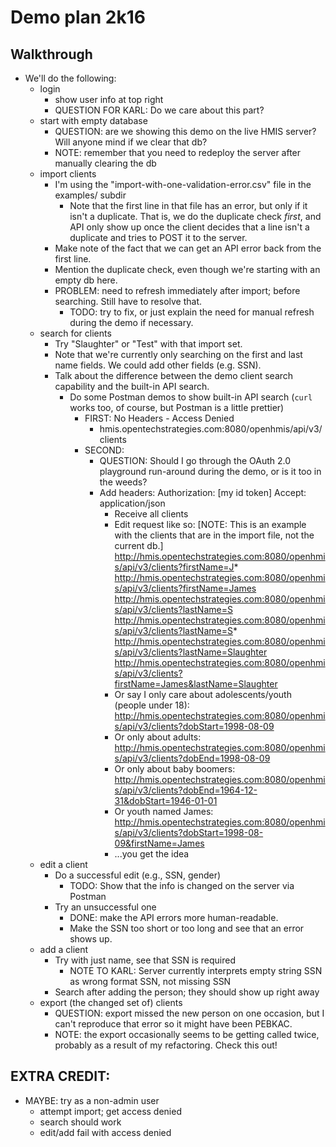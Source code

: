 # Demo plan 2k16

## Walkthrough

- We'll do the following:
  - login
    - show user info at top right
    - QUESTION FOR KARL: Do we care about this part?
  - start with empty database
    - QUESTION: are we showing this demo on the live HMIS server?  Will
      anyone mind if we clear that db?
    - NOTE: remember that you need to redeploy the server after manually clearing the db
  - import clients
    - I'm using the "import-with-one-validation-error.csv" file in the
      examples/ subdir
      - Note that the first line in that file has an error, but only if
        it isn't a duplicate.  That is, we do the duplicate check
        *first*, and API only show up once the client decides that a
        line isn't a duplicate and tries to POST it to the server.
    - Make note of the fact that we can get an API error back from the
      first line.
    - Mention the duplicate check, even though we're starting with an
      empty db here. 
    - PROBLEM: need to refresh immediately after import; before
      searching.  Still have to resolve that.
      - TODO: try to fix, or just explain the need for manual refresh
        during the demo if necessary. 
  - search for clients
    - Try "Slaughter" or "Test" with that import set.
    - Note that we're currently only searching on the first and last
      name fields.  We could add other fields (e.g. SSN).
    - Talk about the difference between the demo client search
      capability and the built-in API search.
      - Do some Postman demos to show built-in API search (`curl` works
        too, of course, but Postman is a little prettier)
        - FIRST: No Headers - Access Denied
          - hmis.opentechstrategies.com:8080/openhmis/api/v3/clients
        - SECOND:
          - QUESTION: Should I go through the OAuth 2.0 playground
            run-around during the demo, or is it too in the weeds?
          - Add headers:
            Authorization: [my id token]
            Accept: application/json
            - Receive all clients
            - Edit request like so:
              [NOTE: This is an example with the clients that are in
              the import file, not the current db.]
              http://hmis.opentechstrategies.com:8080/openhmis/api/v3/clients?firstName=J*
              http://hmis.opentechstrategies.com:8080/openhmis/api/v3/clients?firstName=James
              http://hmis.opentechstrategies.com:8080/openhmis/api/v3/clients?lastName=S
              http://hmis.opentechstrategies.com:8080/openhmis/api/v3/clients?lastName=S*
              http://hmis.opentechstrategies.com:8080/openhmis/api/v3/clients?lastName=Slaughter
              http://hmis.opentechstrategies.com:8080/openhmis/api/v3/clients?firstName=James&lastName=Slaughter
             - Or say I only care about adolescents/youth (people under 18):
              http://hmis.opentechstrategies.com:8080/openhmis/api/v3/clients?dobStart=1998-08-09
            - Or only about adults:
              http://hmis.opentechstrategies.com:8080/openhmis/api/v3/clients?dobEnd=1998-08-09
            - Or only about baby boomers:
              http://hmis.opentechstrategies.com:8080/openhmis/api/v3/clients?dobEnd=1964-12-31&dobStart=1946-01-01
            - Or youth named James:
              http://hmis.opentechstrategies.com:8080/openhmis/api/v3/clients?dobStart=1998-08-09&firstName=James
            - ...you get the idea
  - edit a client
    - Do a successful edit (e.g., SSN, gender)
      - TODO: Show that the info is changed on the server via Postman
    - Try an unsuccessful one
      - DONE: make the API errors more human-readable.
      - Make the SSN too short or too long and see that an error shows
        up.
  - add a client
    - Try with just name, see that SSN is required
      - NOTE TO KARL: Server currently interprets empty string SSN as
        wrong format SSN, not missing SSN
    - Search after adding the person; they should show up right away
  - export (the changed set of) clients
    - QUESTION: export missed the new person on one occasion, but I
      can't reproduce that error so it might have been PEBKAC.
    - NOTE: the export occasionally seems to be getting called twice,
      probably as a result of my refactoring.  Check this out! 

## EXTRA CREDIT:

  - MAYBE: try as a non-admin user
    - attempt import; get access denied
    - search should work
    - edit/add fail with access denied